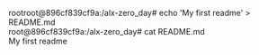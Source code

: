 rootroot@896cf839cf9a:/alx-zero_day# echo 'My first readme' > README.md                                                                 
root@896cf839cf9a:/alx-zero_day# cat README.md                                                                                      
My first readme  
